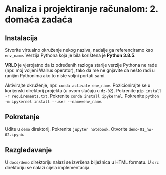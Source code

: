 # Analiza i projektiranje računalom: 2. domaća zadaća

## Instalacija

Stvorite virtualno okruženje nekog naziva, nadalje ga referenciramo kao `env_name`. Verzija Pythona koja je bila korištena je **Python 3.8.5**.

**VRLO** je vjerojatno da iz određenih razloga starije verzije Pythona ne rade (npr. moj voljeni Walrus operator), tako da me ne gnjavite da nešto radi u ranijim Pythonima ako to niste voljni portati sami.

Aktivirajte okruženje, npr. `conda activate env_name`. Pozicionirajte se u korijenski direktorij projekta (u ovom slučaju u `dz-02`). Pokrenite `pip install -r requirements.txt`. Pokrenite `conda install ipykernel`. Pokrenite `python -m ipykernel install --user --name=env_name`.

## Pokretanje

Uđite u `demo` direktorij. Pokrenite `jupyter notebook`. Otvorite `demo-01_hw-02.ipynb`.

## Razgledavanje

U `docs/demo` direktoriju nalazi se izvršena bilježnica u HTML formatu. U `src` direktoriju se nalazi cijela implementacija.

